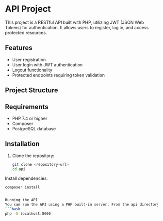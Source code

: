 # API Project

This project is a RESTful API built with PHP, utilizing JWT (JSON Web Tokens) for authentication. It allows users to register, log in, and access protected resources.

## Features

- User registration
- User login with JWT authentication
- Logout functionality
- Protected endpoints requiring token validation

## Project Structure


## Requirements

- PHP 7.4 or higher
- Composer
- PostgreSQL database

## Installation

1. Clone the repository:

   ```bash
   git clone <repository-url>
   cd api
Install dependencies:

   ```bash
composer install


Running the API
You can run the API using a PHP built-in server. From the api directory, execute the following command:
   ```bash
php -S localhost:8000
